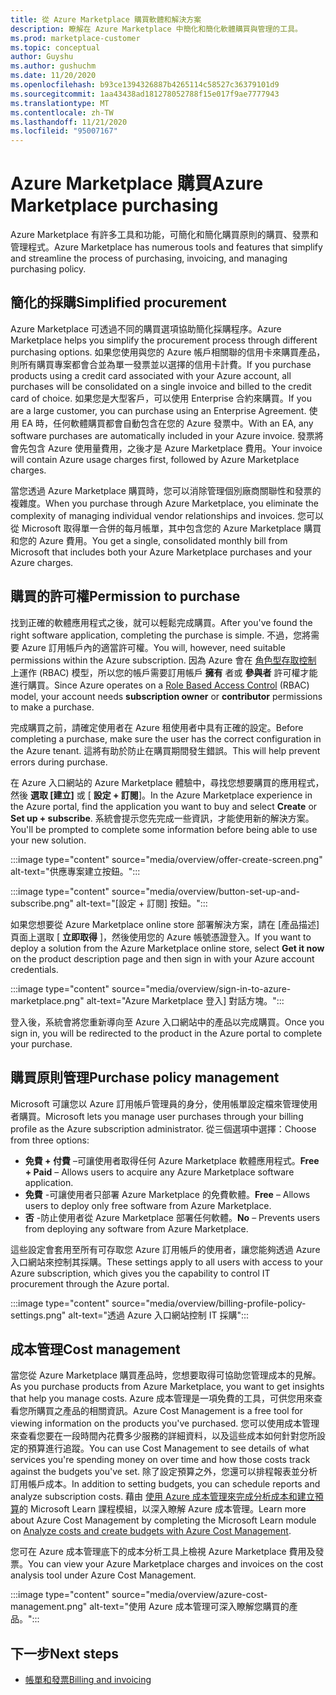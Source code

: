 ```yaml
---
title: 從 Azure Marketplace 購買軟體和解決方案
description: 瞭解在 Azure Marketplace 中簡化和簡化軟體購買與管理的工具。
ms.prod: marketplace-customer
ms.topic: conceptual
author: Guyshu
ms.author: gushuchm
ms.date: 11/20/2020
ms.openlocfilehash: b93ce1394326887b4265114c58527c36379101d9
ms.sourcegitcommit: 1aa43438ad181278052788f15e017f9ae7777943
ms.translationtype: MT
ms.contentlocale: zh-TW
ms.lasthandoff: 11/21/2020
ms.locfileid: "95007167"
---
```

# <a name="azure-marketplace-purchasing"></a><span data-ttu-id="6af6d-103">Azure Marketplace 購買</span><span class="sxs-lookup"><span data-stu-id="6af6d-103">Azure Marketplace purchasing</span></span>

<span data-ttu-id="6af6d-104">Azure Marketplace 有許多工具和功能，可簡化和簡化購買原則的購買、發票和管理程式。</span><span class="sxs-lookup"><span data-stu-id="6af6d-104">Azure Marketplace has numerous tools and features that simplify and streamline the process of purchasing, invoicing, and managing purchasing policy.</span></span>

## <a name="simplified-procurement"></a><span data-ttu-id="6af6d-105">簡化的採購</span><span class="sxs-lookup"><span data-stu-id="6af6d-105">Simplified procurement</span></span>

<span data-ttu-id="6af6d-106">Azure Marketplace 可透過不同的購買選項協助簡化採購程序。</span><span class="sxs-lookup"><span data-stu-id="6af6d-106">Azure Marketplace helps you simplify the procurement process through different purchasing options.</span></span> <span data-ttu-id="6af6d-107">如果您使用與您的 Azure 帳戶相關聯的信用卡來購買產品，則所有購買專案都會合並為單一發票並以選擇的信用卡計費。</span><span class="sxs-lookup"><span data-stu-id="6af6d-107">If you purchase products using a credit card associated with your Azure account, all purchases will be consolidated on a single invoice and billed to the credit card of choice.</span></span> <span data-ttu-id="6af6d-108">如果您是大型客戶，可以使用 Enterprise 合約來購買。</span><span class="sxs-lookup"><span data-stu-id="6af6d-108">If you are a large customer, you can purchase using an Enterprise Agreement.</span></span> <span data-ttu-id="6af6d-109">使用 EA 時，任何軟體購買都會自動包含在您的 Azure 發票中。</span><span class="sxs-lookup"><span data-stu-id="6af6d-109">With an EA, any software purchases are automatically included in your Azure invoice.</span></span> <span data-ttu-id="6af6d-110">發票將會先包含 Azure 使用量費用，之後才是 Azure Marketplace 費用。</span><span class="sxs-lookup"><span data-stu-id="6af6d-110">Your invoice will contain Azure usage charges first, followed by Azure Marketplace charges.</span></span>

<span data-ttu-id="6af6d-111">當您透過 Azure Marketplace 購買時，您可以消除管理個別廠商關聯性和發票的複雜度。</span><span class="sxs-lookup"><span data-stu-id="6af6d-111">When you purchase through Azure Marketplace, you eliminate the complexity of managing individual vendor relationships and invoices.</span></span> <span data-ttu-id="6af6d-112">您可以從 Microsoft 取得單一合併的每月帳單，其中包含您的 Azure Marketplace 購買和您的 Azure 費用。</span><span class="sxs-lookup"><span data-stu-id="6af6d-112">You get a single, consolidated monthly bill from Microsoft that includes both your Azure Marketplace purchases and your Azure charges.</span></span>

## <a name="permission-to-purchase"></a><span data-ttu-id="6af6d-113">購買的許可權</span><span class="sxs-lookup"><span data-stu-id="6af6d-113">Permission to purchase</span></span>

<span data-ttu-id="6af6d-114">找到正確的軟體應用程式之後，就可以輕鬆完成購買。</span><span class="sxs-lookup"><span data-stu-id="6af6d-114">After you've found the right software application, completing the purchase is simple.</span></span> <span data-ttu-id="6af6d-115">不過，您將需要 Azure 訂用帳戶內的適當許可權。</span><span class="sxs-lookup"><span data-stu-id="6af6d-115">You will, however, need suitable permissions within the Azure subscription.</span></span> <span data-ttu-id="6af6d-116">因為 Azure 會在 [角色型存取控制](https://docs.microsoft.com/azure/role-based-access-control/overview) 上運作 (RBAC) 模型，所以您的帳戶需要訂用帳戶 **擁有** 者或 **參與者** 許可權才能進行購買。</span><span class="sxs-lookup"><span data-stu-id="6af6d-116">Since Azure operates on a [Role Based Access Control](https://docs.microsoft.com/azure/role-based-access-control/overview) (RBAC) model, your account needs **subscription owner** or **contributor** permissions to make a purchase.</span></span>

<span data-ttu-id="6af6d-117">完成購買之前，請確定使用者在 Azure 租使用者中具有正確的設定。</span><span class="sxs-lookup"><span data-stu-id="6af6d-117">Before completing a purchase, make sure the user has the correct configuration in the Azure tenant.</span></span> <span data-ttu-id="6af6d-118">這將有助於防止在購買期間發生錯誤。</span><span class="sxs-lookup"><span data-stu-id="6af6d-118">This will help prevent errors during purchase.</span></span>

<span data-ttu-id="6af6d-119">在 Azure 入口網站的 Azure Marketplace 體驗中，尋找您想要購買的應用程式，然後 **選取 [建立]** 或 [ **設定 + 訂閱**]。</span><span class="sxs-lookup"><span data-stu-id="6af6d-119">In the Azure Marketplace experience in the Azure portal, find the application you want to buy and select **Create** or **Set up + subscribe**.</span></span> <span data-ttu-id="6af6d-120">系統會提示您先完成一些資訊，才能使用新的解決方案。</span><span class="sxs-lookup"><span data-stu-id="6af6d-120">You'll be prompted to complete some information before being able to use your new solution.</span></span>

:::image type="content" source="media/overview/offer-create-screen.png" alt-text="供應專案建立按鈕。":::

:::image type="content" source="media/overview/button-set-up-and-subscribe.png" alt-text="[設定 + 訂閱] 按鈕。":::

<span data-ttu-id="6af6d-123">如果您想要從 Azure Marketplace online store 部署解決方案，請在 [產品描述] 頁面上選取 [ **立即取得** ]，然後使用您的 Azure 帳號憑證登入。</span><span class="sxs-lookup"><span data-stu-id="6af6d-123">If you want to deploy a solution from the Azure Marketplace online store, select **Get it now** on the product description page and then sign in with your Azure account credentials.</span></span>

:::image type="content" source="media/overview/sign-in-to-azure-marketplace.png" alt-text="Azure Marketplace 登入] 對話方塊。":::

<span data-ttu-id="6af6d-125">登入後，系統會將您重新導向至 Azure 入口網站中的產品以完成購買。</span><span class="sxs-lookup"><span data-stu-id="6af6d-125">Once you sign in, you will be redirected to the product in the Azure portal to complete your purchase.</span></span>

## <a name="purchase-policy-management"></a><span data-ttu-id="6af6d-126">購買原則管理</span><span class="sxs-lookup"><span data-stu-id="6af6d-126">Purchase policy management</span></span>

<span data-ttu-id="6af6d-127">Microsoft 可讓您以 Azure 訂用帳戶管理員的身分，使用帳單設定檔來管理使用者購買。</span><span class="sxs-lookup"><span data-stu-id="6af6d-127">Microsoft lets you manage user purchases through your billing profile as the Azure subscription administrator.</span></span> <span data-ttu-id="6af6d-128">從三個選項中選擇：</span><span class="sxs-lookup"><span data-stu-id="6af6d-128">Choose from three options:</span></span>

- <span data-ttu-id="6af6d-129">**免費 + 付費** –可讓使用者取得任何 Azure Marketplace 軟體應用程式。</span><span class="sxs-lookup"><span data-stu-id="6af6d-129">**Free + Paid** – Allows users to acquire any Azure Marketplace software application.</span></span>
- <span data-ttu-id="6af6d-130">**免費** -可讓使用者只部署 Azure Marketplace 的免費軟體。</span><span class="sxs-lookup"><span data-stu-id="6af6d-130">**Free** – Allows users to deploy only free software from Azure Marketplace.</span></span>
- <span data-ttu-id="6af6d-131">**否** -防止使用者從 Azure Marketplace 部署任何軟體。</span><span class="sxs-lookup"><span data-stu-id="6af6d-131">**No** – Prevents users from deploying any software from Azure Marketplace.</span></span>

<span data-ttu-id="6af6d-132">這些設定會套用至所有可存取您 Azure 訂用帳戶的使用者，讓您能夠透過 Azure 入口網站來控制其採購。</span><span class="sxs-lookup"><span data-stu-id="6af6d-132">These settings apply to all users with access to your Azure subscription, which gives you the capability to control IT procurement through the Azure portal.</span></span>

:::image type="content" source="media/overview/billing-profile-policy-settings.png" alt-text="透過 Azure 入口網站控制 IT 採購":::

## <a name="cost-management"></a><span data-ttu-id="6af6d-134">成本管理</span><span class="sxs-lookup"><span data-stu-id="6af6d-134">Cost management</span></span>

<span data-ttu-id="6af6d-135">當您從 Azure Marketplace 購買產品時，您想要取得可協助您管理成本的見解。</span><span class="sxs-lookup"><span data-stu-id="6af6d-135">As you purchase products from Azure Marketplace, you want to get insights that help you manage costs.</span></span> <span data-ttu-id="6af6d-136">Azure 成本管理是一項免費的工具，可供您用來查看您所購買之產品的相關資訊。</span><span class="sxs-lookup"><span data-stu-id="6af6d-136">Azure Cost Management is a free tool for viewing information on the products you've purchased.</span></span> <span data-ttu-id="6af6d-137">您可以使用成本管理來查看您要在一段時間內花費多少服務的詳細資料，以及這些成本如何針對您所設定的預算進行追蹤。</span><span class="sxs-lookup"><span data-stu-id="6af6d-137">You can use Cost Management to see details of what services you're spending money on over time and how those costs track against the budgets you've set.</span></span> <span data-ttu-id="6af6d-138">除了設定預算之外，您還可以排程報表並分析訂用帳戶成本。</span><span class="sxs-lookup"><span data-stu-id="6af6d-138">In addition to setting budgets, you can schedule reports and analyze subscription costs.</span></span> <span data-ttu-id="6af6d-139">藉由 [使用 Azure 成本管理來完成分析成本和建立預算](https://docs.microsoft.com/learn/modules/analyze-costs-create-budgets-azure-cost-management/)的 Microsoft Learn 課程模組，以深入瞭解 Azure 成本管理。</span><span class="sxs-lookup"><span data-stu-id="6af6d-139">Learn more about Azure Cost Management by completing the Microsoft Learn module on [Analyze costs and create budgets with Azure Cost Management](https://docs.microsoft.com/learn/modules/analyze-costs-create-budgets-azure-cost-management/).</span></span>

<span data-ttu-id="6af6d-140">您可在 Azure 成本管理底下的成本分析工具上檢視 Azure Marketplace 費用及發票。</span><span class="sxs-lookup"><span data-stu-id="6af6d-140">You can view your Azure Marketplace charges and invoices on the cost analysis tool under Azure Cost Management.</span></span>

:::image type="content" source="media/overview/azure-cost-management.png" alt-text="使用 Azure 成本管理可深入瞭解您購買的產品。":::

## <a name="next-steps"></a><span data-ttu-id="6af6d-142">下一步</span><span class="sxs-lookup"><span data-stu-id="6af6d-142">Next steps</span></span>

- [<span data-ttu-id="6af6d-143">帳單和發票</span><span class="sxs-lookup"><span data-stu-id="6af6d-143">Billing and invoicing</span></span>](billing-invoicing.md)
